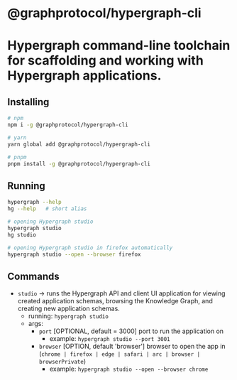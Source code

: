 # @graphprotocol/hypergraph-cli

# Hypergraph command-line toolchain for scaffolding and working with Hypergraph applications.

## Installing

```bash
# npm
npm i -g @graphprotocol/hypergraph-cli

# yarn
yarn global add @graphprotocol/hypergraph-cli

# pnpm
pnpm install -g @graphprotocol/hypergraph-cli
```

## Running

```bash
hypergraph --help
hg --help   # short alias

# opening Hypergraph studio
hypergraph studio
hg studio

# opening Hypergraph studio in firefox automatically
hypergraph studio --open --browser firefox
```

## Commands

- `studio` -> runs the Hypergraph API and client UI application for viewing created application schemas, browsing the Knowledge Graph, and creating new application schemas.
  - running: `hypergraph studio`
  - args:
    - `port` [OPTIONAL, default = 3000] port to run the application on
      - example: `hypergraph studio --port 3001`
    - `browser` [OPTION, default 'browser'] browser to open the app in (`chrome | firefox | edge | safari | arc | browser | browserPrivate`)
      - example: `hypergraph studio --open --browser chrome`